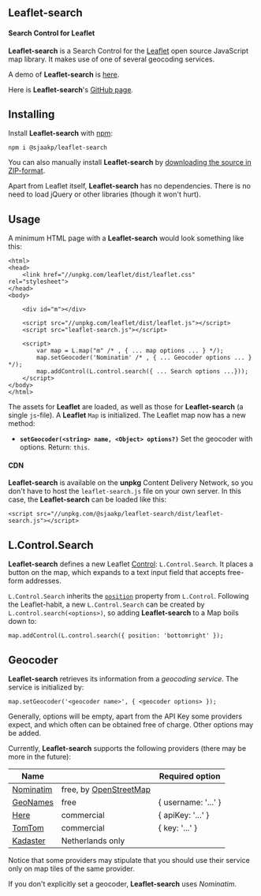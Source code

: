 Leaflet-search
--------------
#### Search Control for Leaflet ####

**Leaflet-search** is a Search Control for the [Leaflet](https://leafletjs.com/)
open source JavaScript map library. It makes use of one of several geocoding services.

A demo of **Leaflet-search** is [here](https://sjaakpriester.nl/software/leaflet-search).

Here is **Leaflet-search**'s  [GitHub page](https://github.com/sjaakp/leaflet-search).

## Installing ##

Install **Leaflet-search** with [npm](https://www.npmjs.com/):

	npm i @sjaakp/leaflet-search

You can also manually install **Leaflet-search** by 
[downloading the source in ZIP-format](https://github.com/sjaakp/leaflet-search/archive/master.zip).

Apart from Leaflet itself, **Leaflet-search** has no dependencies. 
There is no need to load jQuery or other libraries (though it won't hurt).

## Usage ##

A minimum HTML page with a **Leaflet-search** would look something like this:

	<html>
	<head>
        <link href="//unpkg.com/leaflet/dist/leaflet.css" rel="stylesheet">
	</head>
	<body>

		<div id="m"></div>

		<script src="//unpkg.com/leaflet/dist/leaflet.js"></script>
		<script src="leaflet-search.js"></script>

		<script>
			var map = L.map("m" /* , { ... map options ... } */);
			map.setGeocoder('Nominatim' /* , { ... Geocoder options ... } */);
			map.addControl(L.control.search({ ... Search options ...}));
		</script>
	</body>
	</html>
	
The assets for **Leaflet** are loaded, as well as those for **Leaflet-search** (a single
`js`-file). A **Leaflet** `Map` is initialized. The Leaflet map now has a new method:

- **`setGeocoder(<string> name, <Object> options?)`** Set the geocoder with options. Return: `this`.

#### CDN ####

**Leaflet-search** is available on the **unpkg** Content Delivery Network, so you
don't have to host the `leaflet-search.js` file on your own server. In this case,
the **Leaflet-search** can be loaded like this:

	<script src="//unpkg.com/@sjaakp/leaflet-search/dist/leaflet-search.js"></script>

## L.Control.Search ##

**Leaflet-search** defines a new Leaflet [Control](https://leafletjs.com/reference-1.6.0.html#control): 
`L.Control.Search`. It places a button on the map, which expands to a text input field that
accepts free-form addresses.

`L.Control.Search` inherits the [`position`](https://leafletjs.com/reference-1.6.0.html#control-position)
property from `L.Control`. Following the Leaflet-habit, a new `L.Control.Search` can be created
by `L.control.search(<options>)`, so adding **Leaflet-search** to a Map boils down to:

    map.addControl(L.control.search({ position: 'bottomright' });
    
## Geocoder ##

**Leaflet-search** retrieves its information from a *geocoding service*. The service is 
initialized by:

    map.setGeocoder('<geocoder name>', { <geocoder options> });
    
Generally, options will be empty, apart from the API Key some providers expect, and which
often can be obtained free of charge. Other options may be added.

Currently, **Leaflet-search** 
supports the following providers (there may be more in the future):

|Name|  |Required option|
|----|---|------------|
|[Nominatim](https://nominatim.org)|free, by [OpenStreetMap](https://www.openstreetmap.org/about)| |
|[GeoNames](https://geonames.org)|free|{ username: '...' } |
|[Here](https://developer.here.com/documentation/authentication/dev_guide/index.html)|commercial|{ apiKey: '...' } |
|[TomTom](https://developer.tomtom.com/search-api/search-api-documentation/)|commercial|{ key: '...' } |
|[Kadaster](https://github.com/PDOK/locatieserver/wiki/API-Locatieserver)|Netherlands only| |

Notice that some providers may stipulate that you should use their service only on map
tiles of the same provider.

If you don't explicitly set a geocoder, **Leaflet-search** uses *Nominatim*.
